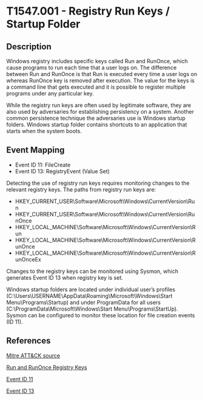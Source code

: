 # T1547.001 - Registry Run Keys / Startup Folder

## Description

Windows registry includes specific keys called Run and RunOnce, which cause programs to run each time that a user logs on. The difference between Run and RunOnce is that Run is executed every time a user logs on whereas RunOnce key is removed after execution. The value for the keys is a command line that gets executed and it is possible to register multiple programs under any particular key.

While the registry run keys are often used by legitimate software, they are also used by adversaries for establishing persistency on a system. Another common persistence technique the adversaries use is Windows startup folders. Windows startup folder contains shortcuts to an application that starts when the system boots.

## Event Mapping

* Event ID 11: FileCreate
* Event ID 13: RegistryEvent (Value Set)

Detecting the use of registry run keys requires monitoring changes to the relevant registry keys. The paths from registry run keys are:

* HKEY_CURRENT_USER\Software\Microsoft\Windows\CurrentVersion\Run
* HKEY_CURRENT_USER\Software\Microsoft\Windows\CurrentVersion\RunOnce
* HKEY_LOCAL_MACHINE\Software\Microsoft\Windows\CurrentVersion\Run
* HKEY_LOCAL_MACHINE\Software\Microsoft\Windows\CurrentVersion\RunOnce
* HKEY_LOCAL_MACHINE\Software\Microsoft\Windows\CurrentVersion\RunOnceEx

Changes to the registry keys can be monitored using Sysmon, which generates Event ID 13 when registry key is set.

Windows startup folders are located under individual user’s profiles (C:\Users\USERNAME\AppData\Roaming\Microsoft\Windows\Start Menu\Programs\Startup) and under ProgramData for all users (C:\ProgramData\Microsoft\Windows\Start Menu\Programs\StartUp). Sysmon can be configured to monitor these location for file creation events (ID 11).

## References

[Mitre ATT&CK source](https://attack.mitre.org/techniques/T1547/001/)

[Run and RunOnce Registry Keys](https://docs.microsoft.com/en-us/windows/win32/setupapi/run-and-runonce-registry-keys?redirectedfrom=MSDN)

[Event ID 11](https://docs.microsoft.com/en-us/sysinternals/downloads/sysmon#event-id-11-filecreate)

[Event ID 13](https://docs.microsoft.com/en-us/sysinternals/downloads/sysmon#event-id-13-registryevent-value-set)
